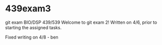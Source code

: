 # 439exam3
git exam BIO/DSP 439/539
Welcome to git exam 2!
Written on 4/6, prior to starting the assigned tasks.

Fixed writing on 4/8 - ben